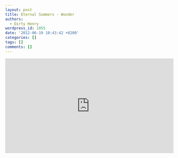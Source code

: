 ```yaml
---
layout: post
title: Eternal Summers - Wonder
authors:
  - Dirty Henry
wordpress_id: 1055
date: '2012-06-19 10:43:42 +0200'
categories: []
tags: []
comments: []
---
```

<iframe width="540" height="304" src="http://www.youtube.com/embed/LwYg9N8asdM" frameborder="0" allowfullscreen></iframe>
